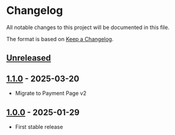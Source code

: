# Changelog
All notable changes to this project will be documented in this file.

The format is based on [Keep a Changelog](http://keepachangelog.com/en/1.0.0/).

## [Unreleased](https://github.com/unzerdev/integration-core/compare/master...dev)

## [1.1.0](https://github.com/unzerdev/integration-core/releases/tag/1.1.0) - 2025-03-20
- Migrate to Payment Page v2

## [1.0.0](https://github.com/unzerdev/integration-core/releases/tag/1.0.0) - 2025-01-29
- First stable release
